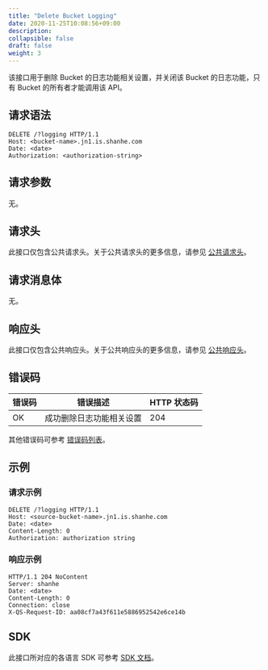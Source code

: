 ```yaml
---
title: "Delete Bucket Logging"
date: 2020-11-25T10:08:56+09:00
description:
collapsible: false
draft: false
weight: 3
---
```


该接口用于删除 Bucket 的日志功能相关设置，并关闭该 Bucket 的日志功能，只有 Bucket 的所有者才能调用该 API。

## 请求语法

```http
DELETE /?logging HTTP/1.1
Host: <bucket-name>.jn1.is.shanhe.com
Date: <date>
Authorization: <authorization-string>
```

## 请求参数

无。

## 请求头

此接口仅包含公共请求头。关于公共请求头的更多信息，请参见 [公共请求头](/storage/object-storage/api/common_header/#请求头字段-request-header)。

## 请求消息体

无。

## 响应头

此接口仅包含公共响应头。关于公共响应头的更多信息，请参见 [公共响应头](/storage/object-storage/api/common_header/#响应头字段-response-header)。

## 错误码

| 错误码 | 错误描述 | HTTP 状态码 |
| --- | --- | --- |
| OK | 成功删除日志功能相关设置 | 204 |

其他错误码可参考 [错误码列表](/storage/object-storage/api/error_code/#错误码列表)。

## 示例

### 请求示例

```http
DELETE /?logging HTTP/1.1
Host: <source-bucket-name>.jn1.is.shanhe.com
Date: <date>
Content-Length: 0
Authorization: authorization string
```

### 响应示例

```http
HTTP/1.1 204 NoContent
Server: shanhe
Date: <date>
Content-Length: 0
Connection: close
X-QS-Request-ID: aa08cf7a43f611e5886952542e6ce14b
```

## SDK

此接口所对应的各语言 SDK 可参考 [SDK 文档](/storage/object-storage/sdk/)。